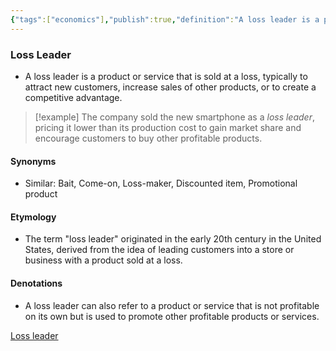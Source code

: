 ```yaml
---
{"tags":["economics"],"publish":true,"definition":"A loss leader is a product or service that is sold at a loss, typically to attract new customers, increase sales of other products, or to create a competitive advantage.","PassFrontmatter":true}
---
```


### Loss Leader
- A loss leader is a product or service that is sold at a loss, typically to attract new customers, increase sales of other products, or to create a competitive advantage.

> [!example]
> The company sold the new smartphone as a *loss leader*, pricing it lower than its production cost to gain market share and encourage customers to buy other profitable products.

#### **Synonyms**
- Similar: Bait, Come-on, Loss-maker, Discounted item, Promotional product

#### **Etymology**
- The term "loss leader" originated in the early 20th century in the United States, derived from the idea of leading customers into a store or business with a product sold at a loss.

#### **Denotations**
- A loss leader can also refer to a product or service that is not profitable on its own but is used to promote other profitable products or services.

[Loss leader](https://en.wikipedia.org/wiki/Loss_leader)